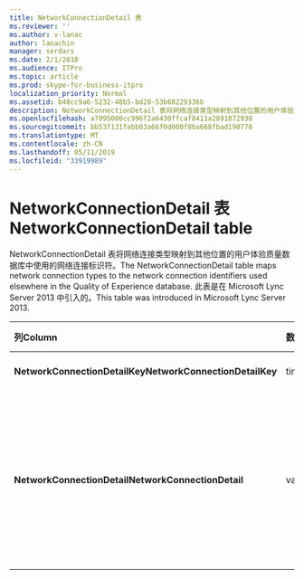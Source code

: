 ```yaml
---
title: NetworkConnectionDetail 表
ms.reviewer: ''
ms.author: v-lanac
author: lanachin
manager: serdars
ms.date: 2/1/2018
ms.audience: ITPro
ms.topic: article
ms.prod: skype-for-business-itpro
localization_priority: Normal
ms.assetid: b48cc9a6-5232-48b5-bd20-53b68229336b
description: NetworkConnectionDetail 表将网络连接类型映射到其他位置的用户体验质量数据库中使用的网络连接标识符。 此表是在 Microsoft Lync Server 2013 中引入的。
ms.openlocfilehash: a7095000cc996f2a6430ffcaf8411a2891872938
ms.sourcegitcommit: bb53f131fabb03a66f0d000f8ba668fbad190778
ms.translationtype: MT
ms.contentlocale: zh-CN
ms.lasthandoff: 05/11/2019
ms.locfileid: "33919989"
---
```

# <a name="networkconnectiondetail-table"></a><span data-ttu-id="81250-104">NetworkConnectionDetail 表</span><span class="sxs-lookup"><span data-stu-id="81250-104">NetworkConnectionDetail table</span></span>
 
<span data-ttu-id="81250-105">NetworkConnectionDetail 表将网络连接类型映射到其他位置的用户体验质量数据库中使用的网络连接标识符。</span><span class="sxs-lookup"><span data-stu-id="81250-105">The NetworkConnectionDetail table maps network connection types to the network connection identifiers used elsewhere in the Quality of Experience database.</span></span> <span data-ttu-id="81250-106">此表是在 Microsoft Lync Server 2013 中引入的。</span><span class="sxs-lookup"><span data-stu-id="81250-106">This table was introduced in Microsoft Lync Server 2013.</span></span>
  
|<span data-ttu-id="81250-107">**列**</span><span class="sxs-lookup"><span data-stu-id="81250-107">**Column**</span></span>|<span data-ttu-id="81250-108">**数据类型**</span><span class="sxs-lookup"><span data-stu-id="81250-108">**Data Type**</span></span>|<span data-ttu-id="81250-109">**键/索引**</span><span class="sxs-lookup"><span data-stu-id="81250-109">**Key/Index**</span></span>|<span data-ttu-id="81250-110">**详细信息**</span><span class="sxs-lookup"><span data-stu-id="81250-110">**Details**</span></span>|
|:-----|:-----|:-----|:-----|
|<span data-ttu-id="81250-111">**NetworkConnectionDetailKey**</span><span class="sxs-lookup"><span data-stu-id="81250-111">**NetworkConnectionDetailKey**</span></span> <br/> |<span data-ttu-id="81250-112">tinyint</span><span class="sxs-lookup"><span data-stu-id="81250-112">tinyint</span></span>  <br/> |<span data-ttu-id="81250-113">Primary</span><span class="sxs-lookup"><span data-stu-id="81250-113">Primary</span></span>  <br/> |<span data-ttu-id="81250-114">网络连接类型的唯一标识符。</span><span class="sxs-lookup"><span data-stu-id="81250-114">Unique identifier for the network connection type.</span></span>  <br/> |
|<span data-ttu-id="81250-115">**NetworkConnectionDetail**</span><span class="sxs-lookup"><span data-stu-id="81250-115">**NetworkConnectionDetail**</span></span> <br/> |<span data-ttu-id="81250-116">varchar(256)</span><span class="sxs-lookup"><span data-stu-id="81250-116">varchar(256)</span></span>  <br/> |<span data-ttu-id="81250-117">唯一</span><span class="sxs-lookup"><span data-stu-id="81250-117">Unique</span></span>  <br/> |<span data-ttu-id="81250-118">对应于 NetworkConnectionDetailKey 的网络连接类型。</span><span class="sxs-lookup"><span data-stu-id="81250-118">Network connection type that corresponds to the NetworkConnectionDetailKey.</span></span> <span data-ttu-id="81250-119">允许的值包括：</span><span class="sxs-lookup"><span data-stu-id="81250-119">Allowed values are:</span></span>  <br/> <span data-ttu-id="81250-120">0-有线</span><span class="sxs-lookup"><span data-stu-id="81250-120">0 -- Wired</span></span>  <br/> <span data-ttu-id="81250-121">1--WiFi</span><span class="sxs-lookup"><span data-stu-id="81250-121">1 -- WiFi</span></span>  <br/> <span data-ttu-id="81250-122">2--以太网</span><span class="sxs-lookup"><span data-stu-id="81250-122">2 -- Ethernet</span></span>  <br/> <span data-ttu-id="81250-123">3-MobileBB</span><span class="sxs-lookup"><span data-stu-id="81250-123">3 -- MobileBB</span></span>  <br/> <span data-ttu-id="81250-124">4--其他</span><span class="sxs-lookup"><span data-stu-id="81250-124">4 -- Other</span></span>  <br/> <span data-ttu-id="81250-125">5-隧道</span><span class="sxs-lookup"><span data-stu-id="81250-125">5 -- Tunnel</span></span>  <br/> |
   

